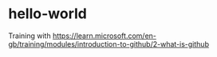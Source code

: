 # hello-world
Training with https://learn.microsoft.com/en-gb/training/modules/introduction-to-github/2-what-is-github

